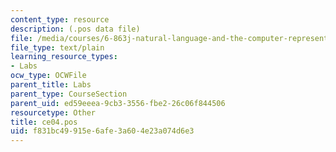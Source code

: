 ```yaml
---
content_type: resource
description: (.pos data file)
file: /media/courses/6-863j-natural-language-and-the-computer-representation-of-knowledge-spring-2003/f831bc49915e6afe3a604e23a074d6e3_ce04.pos
file_type: text/plain
learning_resource_types:
- Labs
ocw_type: OCWFile
parent_title: Labs
parent_type: CourseSection
parent_uid: ed59eeea-9cb3-3556-fbe2-26c06f844506
resourcetype: Other
title: ce04.pos
uid: f831bc49-915e-6afe-3a60-4e23a074d6e3
---
```

